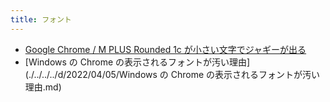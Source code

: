 ```yaml
---
title: フォント
---
```



- [Google Chrome / M PLUS Rounded 1c が小さい文字でジャギーが出る](./../../../d/2022/01/07/Google_Chrome_フォント_M_PLUS_Rounded_1c_が小さい文字でジャギーが出る.md)
- [Windows の Chrome の表示されるフォントが汚い理由](./../../../d/2022/04/05/Windows の Chrome の表示されるフォントが汚い理由.md)




